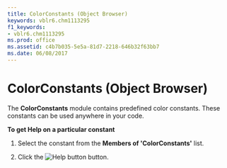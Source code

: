 ```yaml
---
title: ColorConstants (Object Browser)
keywords: vblr6.chm1113295
f1_keywords:
- vblr6.chm1113295
ms.prod: office
ms.assetid: c4b7b035-5e5a-81d7-2218-646b32f63bb7
ms.date: 06/08/2017
---
```



# ColorConstants (Object Browser)

The  **ColorConstants** module contains predefined color constants. These constants can be used anywhere in your code.

 **To get Help on a particular constant**




1. Select the constant from the  **Members of 'ColorConstants'** list.
    
2. Click the 
![Help button](images/but_help_ZA01201583.gif) button.
    


